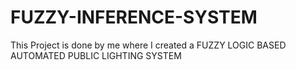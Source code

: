 # FUZZY-INFERENCE-SYSTEM
This Project is done by me where I created a FUZZY LOGIC BASED AUTOMATED PUBLIC LIGHTING SYSTEM 
